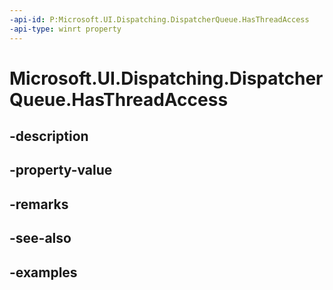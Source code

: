 ```yaml
---
-api-id: P:Microsoft.UI.Dispatching.DispatcherQueue.HasThreadAccess
-api-type: winrt property
---
```


# Microsoft.UI.Dispatching.DispatcherQueue.HasThreadAccess

<!--
public bool HasThreadAccess { get; }
-->


## -description

## -property-value

## -remarks

## -see-also

## -examples


